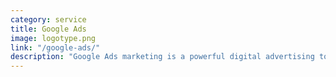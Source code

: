 ```yaml
---
category: service
title: Google Ads
image: logotype.png
link: "/google-ads/"
description: "Google Ads marketing is a powerful digital advertising tool that enables businesses to reach their target audience on the Google search engine and its partner websites. This platform utilizes keyword targeting, demographic information, and user behavior data to display relevant sponsored listings, driving higher website traffic and increasing conversion rates."
---
```

